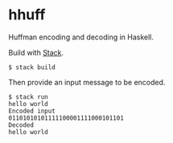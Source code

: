 # hhuff

Huffman encoding and decoding in Haskell.

Build with [Stack](https://docs.haskellstack.org/en/stable/README/).

```
$ stack build
```

Then provide an input message to be encoded.

```
$ stack run
hello world
Encoded input
01101010101111100001111000101101
Decoded
hello world
```
